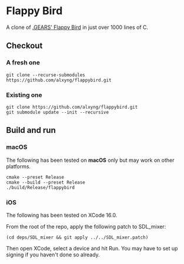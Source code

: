 # Flappy Bird

A clone of [.GEARS' Flappy Bird](https://dotgears.com/games/flappy-birds-family) in just over 1000 lines of C.

## Checkout

### A fresh one

```
git clone --recurse-submodules https://github.com/alxyng/flappybird.git
```

### Existing one

```
git clone https://github.com/alxyng/flappybird.git
git submodule update --init --recursive
```

## Build and run

### macOS

The following has been tested on **macOS** only but may work on other platforms.

```
cmake --preset Release
cmake --build --preset Release
./build/Release/flappybird
```

### iOS

The following has been tested on XCode 16.0.

From the root of the repo, apply the following patch to SDL_mixer:

```
(cd deps/SDL_mixer && git apply ../../SDL_mixer.patch)
```

Then open XCode, select a device and hit Run. You may have to set up signing if you haven't done so already.